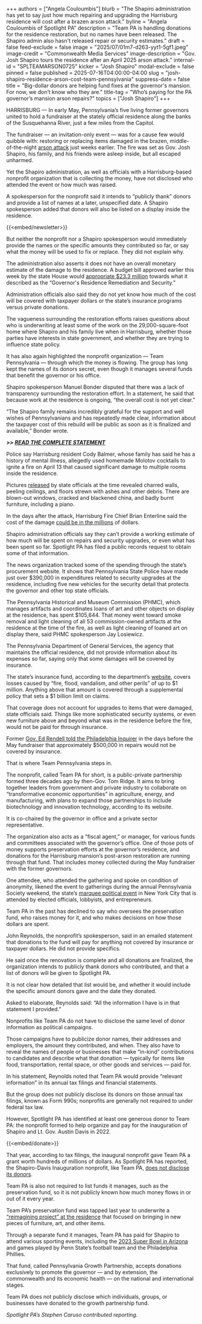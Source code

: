 +++
authors = ["Angela Couloumbis"]
blurb = "The Shapiro administration has yet to say just how much repairing and upgrading the Harrisburg residence will cost after a brazen arson attack."
byline = "Angela Couloumbis of Spotlight PA"
description = "Team PA is handling donations for the residence restoration, but no names have been released. The Shapiro admin also hasn't released repair or security estimates."
draft = false
feed-exclude = false
image = "2025/07/01m7-d263-yyt1-5gf1.jpeg"
image-credit = "Commonwealth Media Services"
image-description = "Gov. Josh Shapiro tours the residence after an April 2025 arson attack."
internal-id = "SPLTEAMARSON0725"
kicker = "Josh Shapiro"
modal-exclude = false
pinned = false
published = 2025-07-16T04:00:00-04:00
slug = "josh-shapiro-residence-arson-cost-team-pennsylvania"
suppress-date = false
title = "Big-dollar donors are helping fund fixes at the governor's mansion. For now, we don’t know who they are."
title-tag = "Who’s paying for the PA governor’s mansion arson repairs?"
topics = ["Josh Shapiro"]
+++

HARRISBURG — In early May, Pennsylvania’s five living former governors united to hold a fundraiser at the stately official residence along the banks of the Susquehanna River, just a few miles from the Capitol.

The fundraiser — an invitation-only event — was for a cause few would quibble with: restoring or replacing items damaged in the brazen, middle-of-the-night <a href="https://www.spotlightpa.org/news/2025/04/pennsylvania-governor-mansion-arson-attack-hammer-shapiro/">arson attack</a> just weeks earlier. The fire was set as Gov. Josh Shapiro, his family, and his friends were asleep inside, but all escaped unharmed.

Yet the Shapiro administration, as well as officials with a Harrisburg-based nonprofit organization that is collecting the money, have not disclosed who attended the event or how much was raised.

A spokesperson for the nonprofit said it intends to “publicly thank” donors and provide a list of names at a later, unspecified date. A Shapiro spokesperson added that donors will also be listed on a display inside the residence.

{{<embed/newsletter>}}

But neither the nonprofit nor a Shapiro spokesperson would immediately provide the names or the specific amounts they contributed so far, or say what the money will be used to fix or replace. They did not explain why.

The administration also asserts it does not have an overall monetary estimate of the damage to the residence. A budget bill approved earlier this week by the state House would <a href="https://houseappropriations.com/files/Documents/State%20Supplemental%20Appropriations_HB1330%20PN1134%20Amendment%20--%202025-07-14_03-06-19.pdf">appropriate $23.3 million</a> towards what it described as the “Governor&#39;s Residence Remediation and Security.”

Administration officials also said they do not yet know how much of the cost will be covered with taxpayer dollars or the state’s insurance programs versus private donations.

The vagueness surrounding the restoration efforts raises questions about who is underwriting at least some of the work on the 29,000-square-foot home where Shapiro and his family live when in Harrisburg, whether those parties have interests in state government, and whether they are trying to influence state policy.

It has also again highlighted the nonprofit organization — Team Pennsylvania — through which the money is flowing. The group has long kept the names of its donors secret, even though it manages several funds that benefit the governor or his office.

Shapiro spokesperson Manuel Bonder disputed that there was a lack of transparency surrounding the restoration effort. In a statement, he said that because work at the residence is ongoing, “the overall cost is not yet clear.”

“The Shapiro family remains incredibly grateful for the support and well wishes of Pennsylvanians and has repeatedly made clear, information about the taxpayer cost of this rebuild will be public as soon as it is finalized and available,” Bonder wrote.

<strong><em>&gt;&gt; </em></strong><a href="https://drive.google.com/file/d/1ry0WpbwAVmKpQBwcJ9CoIw5r7pE9ugnB/view?usp=sharing"><strong><em>READ THE COMPLETE STATEMENT</em></strong></a><strong><em></em></strong>

Police say Harrisburg resident Cody Balmer, whose family has said he has a history of mental illness, allegedly used homemade Molotov cocktails to ignite a fire on April 13 that caused significant damage to multiple rooms inside the residence.

Pictures <a href="https://youtu.be/XeN7RuwkT5g">released</a> by state officials at the time revealed charred walls, peeling ceilings, and floors strewn with ashes and other debris. There are blown-out windows, cracked and blackened china, and badly burnt furniture, including a piano.

In the days after the attack, Harrisburg Fire Chief Brian Enterline said the cost of the damage <a href="https://www.wgal.com/article/harrisburg-fire-chief-says-fire-governors-residence-started-domestic-terrorist/64480844">could be in the millions</a> of dollars.

Shapiro administration officials say they can’t provide a working estimate of how much will be spent on repairs and security upgrades, or even what has been spent so far. Spotlight PA has filed a public records request to obtain some of that information.

The news organization tracked some of the spending through the state’s procurement website. It shows that Pennsylvania State Police have made just over $390,000 in expenditures related to security upgrades at the residence, including five new vehicles for the security detail that protects the governor and other top state officials.

The Pennsylvania Historical and Museum Commission (PHMC), which manages artifacts and coordinates loans of art and other objects on display at the residence, has spent $105,644. That money went toward smoke removal and light cleaning of all 53 commission-owned artifacts at the residence at the time of the fire, as well as light cleaning of loaned art on display there, said PHMC spokesperson Jay Losiewicz.

The Pennsylvania Department of General Services, the agency that maintains the official residence, did not provide information about its expenses so far, saying only that some damages will be covered by insurance.

The state’s insurance fund, according to the department’s <a href="https://www.pa.gov/agencies/dgs/file-an-insurance-claim.html">website</a>, covers losses caused by “fire, flood, vandalism, and other perils” of up to $1 million. Anything above that amount is covered through a supplemental policy that sets a $1 billion limit on claims.

That coverage does not account for upgrades to items that were damaged, state officials said. Things like more sophisticated security systems, or even new furniture above and beyond what was in the residence before the fire, would not be paid for through insurance.

Former <a href="https://www.inquirer.com/politics/pennsylvania/pennsylvania-governors-mansion-arson-fundraising-20250501.html">Gov. Ed Rendell told the Philadelphia Inquirer</a> in the days before the May fundraiser that approximately $500,000 in repairs would not be covered by insurance.

That is where Team Pennsylvania steps in.

The nonprofit, called Team PA for short, is a public-private partnership formed three decades ago by then-Gov. Tom Ridge. It aims to bring together leaders from government and private industry to collaborate on “transformative economic opportunities” in agriculture, energy, and manufacturing, with plans to expand those partnerships to include biotechnology and innovation technology, according to its website.

It is co-chaired by the governor in office and a private sector representative.

The organization also acts as a “fiscal agent,” or manager, for various funds and committees associated with the governor’s office. One of those pots of money supports preservation efforts at the governor’s residence, and donations for the Harrisburg mansion’s post-arson restoration are running through that fund. That includes money collected during the May fundraiser with the former governors.

One attendee, who attended the gathering and spoke on condition of anonymity, likened the event to gatherings during the annual Pennsylvania Society weekend, the state’s <a href="https://www.spotlightpa.org/news/2021/12/pennsylvania-society-gala/">marquee political event</a> in New York City that is attended by elected officials, lobbyists, and entrepreneurs.

Team PA in the past has declined to say who oversees the preservation fund, who raises money for it, and who makes decisions on how those dollars are spent.

John Reynolds, the nonprofit’s spokesperson, said in an emailed statement that donations to the fund will pay for anything not covered by insurance or taxpayer dollars. He did not provide specifics.

He said once the renovation is complete and all donations are finalized, the organization intends to publicly thank donors who contributed, and that a list of donors will be given to Spotlight PA.

It is not clear how detailed that list would be, and whether it would include the specific amount donors gave and the date they donated.

Asked to elaborate, Reynolds said: “All the information I have is in that statement I provided.”

Nonprofits like Team PA do not have to disclose the same level of donor information as political campaigns.

Those campaigns have to publicize donor names, their addresses and employers, the amount they contributed, and when. They also have to reveal the names of people or businesses that make “in-kind” contributions to candidates and describe what that donation — typically for items like food, transportation, rental space, or other goods and services — paid for.

In his statement, Reynolds noted that Team PA would provide “relevant information” in its annual tax filings and financial statements.

But the group does not publicly disclose its donors on those annual tax filings, known as Form 990s; nonprofits are generally not required to under federal tax law.

However, Spotlight PA has identified at least one generous donor to Team PA: the nonprofit formed to help organize and pay for the inauguration of Shapiro and Lt. Gov. Austin Davis in 2022.

{{<embed/donate>}}

That year, according to tax filings, the inaugural nonprofit gave Team PA a grant worth hundreds of millions of dollars. As Spotlight PA has reported, the Shapiro-Davis Inauguration nonprofit, like Team PA, <a href="https://www.spotlightpa.org/news/2023/01/pa-governor-josh-shapiro-transition-team-secrecy/">does not disclose its donors</a>.

Team PA is also not required to list funds it manages, such as the preservation fund, so it is not publicly known how much money flows in or out of it every year.

Team PA’s preservation fund was tapped last year to underwrite a <a href="https://www.spotlightpa.org/news/2024/03/pennsylvania-team-pennsylvania-josh-shapiro-governors-residence-redesign/">“reimagining project” at the residence</a> that focused on bringing in new pieces of furniture, art, and other items.

Through a separate fund it manages, Team PA has paid for Shapiro to attend various sporting events, including the <a href="https://www.spotlightpa.org/news/2023/02/pa-super-bowl-josh-shapiro-gift-ban/">2023 Super Bowl in Arizona</a> and games played by Penn State’s football team and the Philadelphia Phillies.

That fund, called Pennsylvania Growth Partnership, accepts donations exclusively to promote the governor — and by extension, the commonwealth and its economic health — on the national and international stages.

Team PA does not publicly disclose which individuals, groups, or businesses have donated to the growth partnership fund.

<em>Spotlight PA’s Stephen Caruso contributed reporting.</em>

